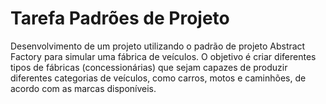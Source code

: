 # Tarefa Padrões de Projeto

Desenvolvimento de um projeto utilizando o padrão de projeto Abstract Factory para simular uma fábrica de veículos. O objetivo é criar diferentes tipos de fábricas (concessionárias) que sejam capazes de produzir diferentes categorias de veículos, como carros, motos e caminhões, de acordo com as marcas disponíveis.
